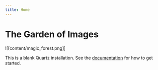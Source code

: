```yaml
---
title: Home
---
```


# The Garden of Images

![[content/magic_forest.png]]


This is a blank Quartz installation.
See the [documentation](https://quartz.jzhao.xyz) for how to get started.
